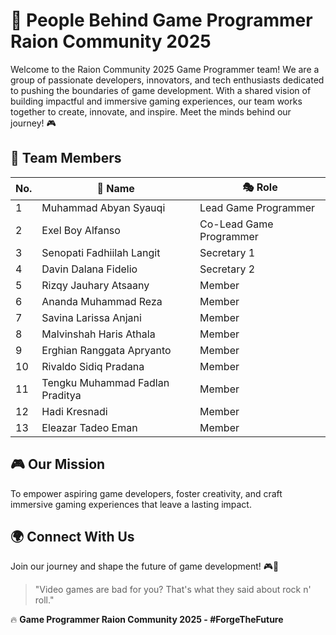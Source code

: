 # 🚀 People Behind Game Programmer Raion Community 2025

Welcome to the Raion Community 2025 Game Programmer team! We are a group of passionate developers, innovators, and tech enthusiasts dedicated to pushing the boundaries of game development. With a shared vision of building impactful and immersive gaming experiences, our team works together to create, innovate, and inspire. Meet the minds behind our journey! 🎮

## 🌟 Team Members

| No. | 👤 Name | 🎭 Role |
|----|------------------------------|--------------------------------|
| 1  | Muhammad Abyan Syauqi | Lead Game Programmer |
| 2  | Exel Boy Alfanso | Co-Lead Game Programmer |
| 3  | Senopati Fadhiilah Langit | Secretary 1 |
| 4  | Davin Dalana Fidelio | Secretary 2 |
| 5  | Rizqy Jauhary Atsaany | Member |
| 6  | Ananda Muhammad Reza | Member |
| 7  | Savina Larissa Anjani | Member |
| 8  | Malvinshah Haris Athala | Member |
| 9  | Erghian Ranggata Apryanto  | Member |
| 10 | Rivaldo Sidiq Pradana  | Member |
| 11 | Tengku Muhammad Fadlan Praditya | Member |
| 12 | Hadi Kresnadi | Member |
| 13 | Eleazar Tadeo Eman | Member |

## 🎮 Our Mission
To empower aspiring game developers, foster creativity, and craft immersive gaming experiences that leave a lasting impact.

## 🌍 Connect With Us
Join our journey and shape the future of game development! 🎮🚀

> "Video games are bad for you? That's what they said about rock n' roll."
 

🔥 **Game Programmer Raion Community 2025 - #ForgeTheFuture**
